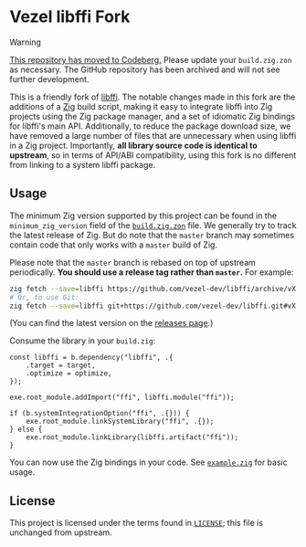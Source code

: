 # Vezel libffi Fork

> [!WARNING]
> [This repository has moved to Codeberg.](https://codeberg.org/vezel/libffi)
> Please update your `build.zig.zon` as necessary. The GitHub repository has
> been archived and will not see further development.

This is a friendly fork of [libffi](https://sourceware.org/libffi). The notable
changes made in this fork are the additions of a [Zig](https://ziglang.org)
build script, making it easy to integrate libffi into Zig projects using the Zig
package manager, and a set of idiomatic Zig bindings for libffi's main API.
Additionally, to reduce the package download size, we have removed a large
number of files that are unnecessary when using libffi in a Zig project.
Importantly, **all library source code is identical to upstream**, so in terms
of API/ABI compatibility, using this fork is no different from linking to a
system libffi package.

## Usage

The minimum Zig version supported by this project can be found in the
`minimum_zig_version` field of the [`build.zig.zon`](build.zig.zon) file. We
generally try to track the latest release of Zig. But do note that the `master`
branch may sometimes contain code that only works with a `master` build of Zig.

Please note that the `master` branch is rebased on top of upstream periodically.
**You should use a release tag rather than `master`.** For example:

```bash
zig fetch --save=libffi https://github.com/vezel-dev/libffi/archive/vX.Y.Z-B.tar.gz
# Or, to use Git:
zig fetch --save=libffi git+https://github.com/vezel-dev/libffi.git#vX.Y.Z-B
```

(You can find the latest version on the
[releases page](https://github.com/vezel-dev/libffi/releases).)

Consume the library in your `build.zig`:

```zig
const libffi = b.dependency("libffi", .{
    .target = target,
    .optimize = optimize,
});

exe.root_module.addImport("ffi", libffi.module("ffi"));

if (b.systemIntegrationOption("ffi", .{})) {
    exe.root_module.linkSystemLibrary("ffi", .{});
} else {
    exe.root_module.linkLibrary(libffi.artifact("ffi"));
}
```

You can now use the Zig bindings in your code. See [`example.zig`](example.zig)
for basic usage.

## License

This project is licensed under the terms found in [`LICENSE`](LICENSE); this
file is unchanged from upstream.
